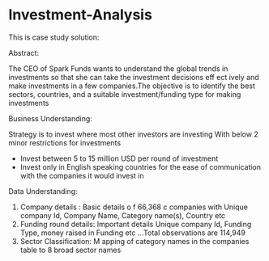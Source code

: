 # Investment-Analysis

This is case study solution:

Abstract:

The CEO of Spark Funds wants to understand the global trends in investments so that she can take the investment decisions eff
ect ively and make investments in a few companies.The objective is to identify the best sectors, countries, and a suitable investment/funding type for making investments

Business Understanding:

Strategy is to invest where most other investors are investing With below 2 minor restrictions for investments
- Invest between 5 to 15 million USD per round of investment 
- Invest only in English speaking countries for the ease of communication with the companies it would invest in

Data Understanding:
1. Company details : Basic details o f 66,368 c companies with Unique company Id, Company Name, Category name(s), Country etc
2. Funding round details: Important details Unique company Id, Funding Type, money raised in Funding etc …Total observations are 114,949
3. Sector Classification: M apping of category names in the companies table to 8 broad sector names
